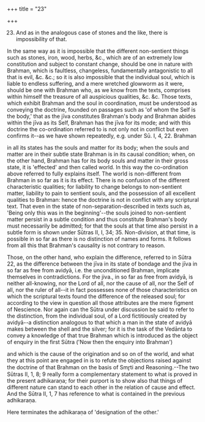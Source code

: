+++
title = "23"

+++


23. And as in the analogous case of stones and the like, there is impossibility of that.

In the same way as it is impossible that the different non-sentient things such as stones, iron, wood, herbs, &c., which are of an extremely low constitution and subject to constant change, should be one in nature with Brahman, which is faultless, changeless, fundamentally antagonistic to all that is evil, &c. &c.; so it is also impossible that the individual soul, which is liable to endless suffering, and a mere wretched glowworm as it were, should be one with Brahman who, as we know from the texts, comprises within himself the treasure of all auspicious qualities, &c. &c. Those texts, which exhibit Brahman and the soul in coordination, must be understood as conveying the doctrine, founded on passages such as 'of whom the Self is the body,' that as the jīva constitutes Brahman's body and Brahman abides within the jīva as its Self, Brahman has the jīva for its mode; and with this doctrine the co-ordination referred to is not only not in conflict but even confirms it--as we have shown repeatedly, e.g. under Sū. I, 4, 22. Brahman

in all its states has the souls and matter for its body; when the souls and matter are in their subtle state Brahman is in its causal condition; when, on the other hand, Brahman has for its body souls and matter in their gross state, it is 'effected' and then called world. In this way the co-ordination above referred to fully explains itself. The world is non-different from Brahman in so far as it is its effect. There is no confusion of the different characteristic qualities; for liability to change belongs to non-sentient matter, liability to pain to sentient souls, and the possession of all excellent qualities to Brahman: hence the doctrine is not in conflict with any scriptural text. That even in the state of non-separation-described in texts such as, 'Being only this was in the beginning'--the souls joined to non-sentient matter persist in a subtle condition and thus constitute Brahman's body must necessarily be admitted; for that the souls at that time also persist in a subtle form is shown under Sūtras II, I, 34; 35. Non-division, at that time, is possible in so far as there is no distinction of names and forms. It follows from all this that Brahman's causality is not contrary to reason.

Those, on the other hand, who explain the difference, referred to in Sūtra 22, as the difference between the jīva in its state of bondage and the jīva in so far as free from avidyā, i.e. the unconditioned Brahman, implicate themselves in contradictions. For the jiva., in so far as free from avidyā, is neither all-knowing, nor the Lord of all, nor the cause of all, nor the Self of all, nor the ruler of all--it in fact possesses none of those characteristics on which the scriptural texts found the difference of the released soul; for according to the view in question all those attributes are the mere figment of Nescience. Nor again can the Sūtra under discussion be said to refer to the distinction, from the individual soul, of a Lord fictitiously created by avidyā--a distinction analogous to that which a man in the state of avidyā makes between the shell and the silver; for it is the task of the Vedānta to convey a knowledge of that true Brahman which is introduced as the object of enquiry in the first Sūtra ('Now then the enquiry into Brahman')

and which is the cause of the origination and so on of the world, and what they at this point are engaged in is to refute the objections raised against the doctrine of that Brahman on the basis of Smr̥ti and Reasoning.--The two Sūtras II, 1, 8; 9 really form a complementary statement to what is proved in the present adhikaraṇa; for their purport is to show also that things of different nature can stand to each other in the relation of cause and effect. And the Sūtra II, 1, 7 has reference to what is contained in the previous adhikaraṇa.

Here terminates the adhikaraṇa of 'designation of the other.'

